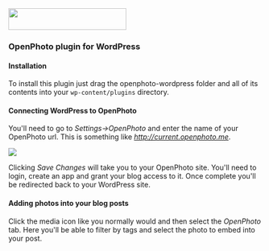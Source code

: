 <img src="https://github.com/openphoto/frontend/raw/master/files/creative/logo.png" style="width:234px; height:43px; margin:auto;">

### OpenPhoto plugin for WordPress

#### Installation

To install this plugin just drag the openphoto-wordpress folder and all of its contents into your `wp-content/plugins` directory.

#### Connecting WordPress to OpenPhoto

You'll need to go to *Settings->OpenPhoto* and enter the name of your OpenPhoto url. This is something like *http://current.openphoto.me*.

<img src="http://i.imgur.com/ywRQb.png">

Clicking *Save Changes* will take you to your OpenPhoto site. You'll need to login, create an app and grant your blog access to it. Once complete you'll be redirected back to your WordPress site.

#### Adding photos into your blog posts

Click the media icon like you normally would and then select the *OpenPhoto* tab. Here you'll be able to filter by tags and select the photo to embed into your post.
